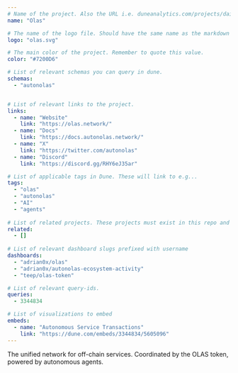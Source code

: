 ```yaml
---
# Name of the project. Also the URL i.e. duneanalytics.com/projects/dai.
name: "Olas" 

# The name of the logo file. Should have the same name as the markdown file.
logo: "olas.svg"

# The main color of the project. Remember to quote this value.
color: "#7200D6"

# List of relevant schemas you can query in dune.
schemas: 
  - "autonolas"


# List of relevant links to the project.
links:
  - name: "Website"
    link: "https://olas.network/"
  - name: "Docs"
    link: "https://docs.autonolas.network/"
  - name: "X"
    link: "https://twitter.com/autonolas"
  - name: "Discord"
    link: "https://discord.gg/RHY6eJ35ar"

# List of applicable tags in Dune. These will link to e.g...
tags:
  - "olas"
  - "autonolas"
  - "AI"
  - "agents"
  
# List of related projects. These projects must exist in this repo and the name...
related: 
  - []
    
# List of relevant dashboard slugs prefixed with username
dashboards:
  - "adrian0x/olas"
  - "adrian0x/autonolas-ecosystem-activity"
  - "teep/olas-token"

# List of relevant query-ids.
queries:
  - 3344834

# List of visualizations to embed
embeds:
  - name: "Autonomous Service Transactions"
    link: "https://dune.com/embeds/3344834/5605096"
---
```


The unified network for off-chain services. Coordinated by the OLAS token, powered by autonomous agents.
